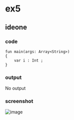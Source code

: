 # ex5
## ideone
### code
    fun main(args: Array<String>) 
    {
	    var i : Int ;
    }
### output
No output

### screenshot
![image](https://github.com/40843245/Kotlin_Code_Practice/assets/75050655/0d1deefd-c5d6-4128-8dc1-6ef478e2a543)


    
